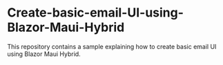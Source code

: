 # Create-basic-email-UI-using-Blazor-Maui-Hybrid
This repository contains a sample explaining how to create basic email UI using Blazor Maui Hybrid.
